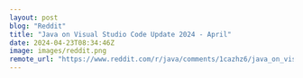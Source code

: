 ```yaml
---
layout: post
blog: "Reddit"
title: "Java on Visual Studio Code Update 2024 - April"
date: 2024-04-23T08:34:46Z
image: images/reddit.png
remote_url: "https://www.reddit.com/r/java/comments/1cazhz6/java_on_visual_studio_code_update_2024_april/"
---
```

